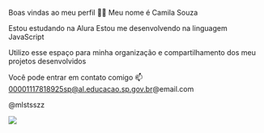 Boas vindas ao meu perfil 💙💙
Meu nome é Camila Souza

Estou estudando na Alura
Estou me desenvolvendo na linguagem JavaScript

Utilizo esse espaço para minha organização e compartilhamento dos meu projetos desenvolvidos

Você pode entrar em contato comigo 📫
00001117818925sp@al.educacao.sp.gov.br@email.com

@mlstsszz

![](![image](https://github.com/camisouza3/estudantealura/assets/171870799/4ca4735b-77c7-45ee-803d-c2b7b1671d8e))
